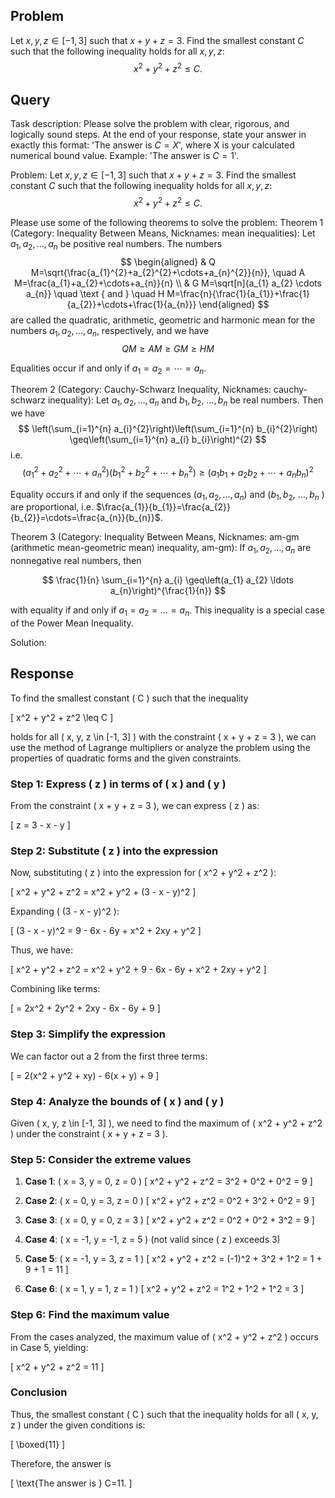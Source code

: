 ## Problem

Let $x, y, z \in [-1, 3]$ such that $x + y + z = 3$. Find the smallest constant $C$ such that the following inequality holds for all $x, y, z$:
$$
x^2 + y^2 + z^2 \leq C.
$$

## Query

Task description: Please solve the problem with clear, rigorous, and logically sound steps. At the end of your response, state your answer in exactly this format: 'The answer is $C=X$', where X is your calculated numerical bound value. Example: 'The answer is $C=1$'.

Problem: Let $x, y, z \in [-1, 3]$ such that $x + y + z = 3$. Find the smallest constant $C$ such that the following inequality holds for all $x, y, z$:
$$
x^2 + y^2 + z^2 \leq C.
$$

Please use some of the following theorems to solve the problem:
Theorem 1 (Category: Inequality Between Means, Nicknames: mean inequalities): Let $a_{1}, a_{2}, \ldots, a_{n}$ be positive real numbers. The numbers
$$
\begin{aligned}
& Q M=\sqrt{\frac{a_{1}^{2}+a_{2}^{2}+\cdots+a_{n}^{2}}{n}}, \quad A M=\frac{a_{1}+a_{2}+\cdots+a_{n}}{n} \\
& G M=\sqrt[n]{a_{1} a_{2} \cdots a_{n}} \quad \text { and } \quad H M=\frac{n}{\frac{1}{a_{1}}+\frac{1}{a_{2}}+\cdots+\frac{1}{a_{n}}}
\end{aligned}
$$
are called the quadratic, arithmetic, geometric and harmonic mean for the numbers $a_{1}, a_{2}, \ldots, a_{n}$, respectively, and we have
$$
Q M \geq A M \geq G M \geq H M
$$

Equalities occur if and only if $a_{1}=a_{2}=\cdots=a_{n}$.

Theorem 2 (Category: Cauchy-Schwarz Inequality, Nicknames: cauchy-schwarz inequality): Let $a_{1}, a_{2}, \ldots, a_{n}$ and $b_{1}, b_{2}$, $\ldots, b_{n}$ be real numbers. Then we have
$$
\left(\sum_{i=1}^{n} a_{i}^{2}\right)\left(\sum_{i=1}^{n} b_{i}^{2}\right) \geq\left(\sum_{i=1}^{n} a_{i} b_{i}\right)^{2}
$$
i.e.
$$
\left(a_{1}^{2}+a_{2}^{2}+\cdots+a_{n}^{2}\right)\left(b_{1}^{2}+b_{2}^{2}+\cdots+b_{n}^{2}\right) \geq\left(a_{1} b_{1}+a_{2} b_{2}+\cdots+a_{n} b_{n}\right)^{2}
$$

Equality occurs if and only if the sequences $\left(a_{1}, a_{2}, \ldots, a_{n}\right)$ and $\left(b_{1}, b_{2}\right.$, $\ldots, b_{n}$ ) are proportional, i.e. $\frac{a_{1}}{b_{1}}=\frac{a_{2}}{b_{2}}=\cdots=\frac{a_{n}}{b_{n}}$.

Theorem 3 (Category: Inequality Between Means, Nicknames: am-gm (arithmetic mean-geometric mean) inequality, am-gm): If $a_{1}, a_{2}, \ldots, a_{n}$ are nonnegative real numbers, then

$$
\frac{1}{n} \sum_{i=1}^{n} a_{i} \geq\left(a_{1} a_{2} \ldots a_{n}\right)^{\frac{1}{n}}
$$

with equality if and only if $a_{1}=a_{2}=\ldots=a_{n}$. This inequality is a special case of the Power Mean Inequality.

Solution:

## Response

To find the smallest constant \( C \) such that the inequality 

\[
x^2 + y^2 + z^2 \leq C
\]

holds for all \( x, y, z \in [-1, 3] \) with the constraint \( x + y + z = 3 \), we can use the method of Lagrange multipliers or analyze the problem using the properties of quadratic forms and the given constraints.

### Step 1: Express \( z \) in terms of \( x \) and \( y \)

From the constraint \( x + y + z = 3 \), we can express \( z \) as:

\[
z = 3 - x - y
\]

### Step 2: Substitute \( z \) into the expression

Now, substituting \( z \) into the expression for \( x^2 + y^2 + z^2 \):

\[
x^2 + y^2 + z^2 = x^2 + y^2 + (3 - x - y)^2
\]

Expanding \( (3 - x - y)^2 \):

\[
(3 - x - y)^2 = 9 - 6x - 6y + x^2 + 2xy + y^2
\]

Thus, we have:

\[
x^2 + y^2 + z^2 = x^2 + y^2 + 9 - 6x - 6y + x^2 + 2xy + y^2
\]

Combining like terms:

\[
= 2x^2 + 2y^2 + 2xy - 6x - 6y + 9
\]

### Step 3: Simplify the expression

We can factor out a 2 from the first three terms:

\[
= 2(x^2 + y^2 + xy) - 6(x + y) + 9
\]

### Step 4: Analyze the bounds of \( x \) and \( y \)

Given \( x, y, z \in [-1, 3] \), we need to find the maximum of \( x^2 + y^2 + z^2 \) under the constraint \( x + y + z = 3 \).

### Step 5: Consider the extreme values

1. **Case 1**: \( x = 3, y = 0, z = 0 \)
   \[
   x^2 + y^2 + z^2 = 3^2 + 0^2 + 0^2 = 9
   \]

2. **Case 2**: \( x = 0, y = 3, z = 0 \)
   \[
   x^2 + y^2 + z^2 = 0^2 + 3^2 + 0^2 = 9
   \]

3. **Case 3**: \( x = 0, y = 0, z = 3 \)
   \[
   x^2 + y^2 + z^2 = 0^2 + 0^2 + 3^2 = 9
   \]

4. **Case 4**: \( x = -1, y = -1, z = 5 \) (not valid since \( z \) exceeds 3)

5. **Case 5**: \( x = -1, y = 3, z = 1 \)
   \[
   x^2 + y^2 + z^2 = (-1)^2 + 3^2 + 1^2 = 1 + 9 + 1 = 11
   \]

6. **Case 6**: \( x = 1, y = 1, z = 1 \)
   \[
   x^2 + y^2 + z^2 = 1^2 + 1^2 + 1^2 = 3
   \]

### Step 6: Find the maximum value

From the cases analyzed, the maximum value of \( x^2 + y^2 + z^2 \) occurs in Case 5, yielding:

\[
x^2 + y^2 + z^2 = 11
\]

### Conclusion

Thus, the smallest constant \( C \) such that the inequality holds for all \( x, y, z \) under the given conditions is:

\[
\boxed{11}
\]

Therefore, the answer is 

\[
\text{The answer is } C=11.
\]